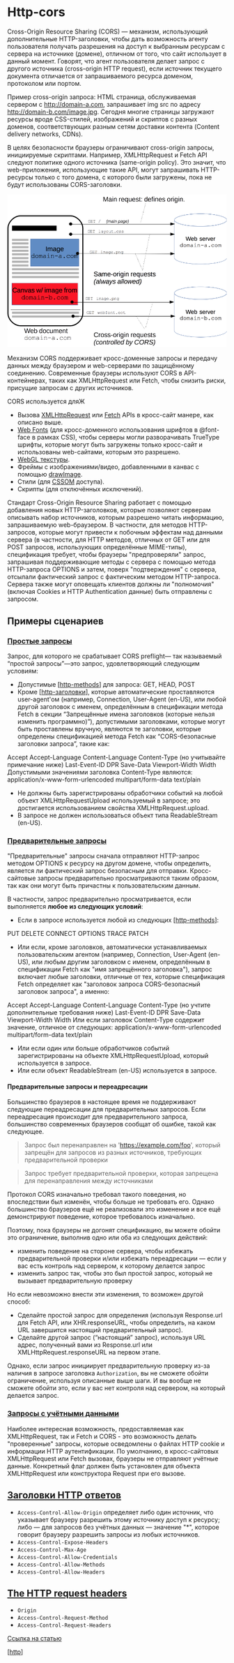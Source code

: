 # Http-cors

Cross-Origin Resource Sharing (CORS) — механизм, использующий дополнительные HTTP-заголовки, чтобы дать возможность агенту пользователя получать разрешения на доступ к выбранным ресурсам с сервера на источнике (домене), отличном от того, что сайт использует в данный момент. Говорят, что агент пользователя делает запрос с другого источника (cross-origin HTTP request), если источник текущего документа отличается от запрашиваемого ресурса доменом, протоколом или портом.

Пример cross-origin запроса: HTML страница, обслуживаемая сервером с http://domain-a.com, запрашивает img src по адресу http://domain-b.com/image.jpg. Сегодня многие страницы загружают ресурсы вроде CSS-стилей, изображений и скриптов с разных доменов, соответствующих разным сетям доставки контента (Content delivery networks, CDNs).

В целях безопасности браузеры ограничивают cross-origin запросы, инициируемые скриптами. Например, XMLHttpRequest и Fetch API следуют политике одного источника (same-origin policy). Это значит, что web-приложения, использующие такие API, могут запрашивать HTTP-ресурсы только с того домена, с которого были загружены, пока не будут использованы CORS-заголовки.

![cors](../attachments/2021-06-04-23-00-29.png)

Механизм CORS поддерживает кросс-доменные запросы и передачу данных между браузером и web-серверами по защищённому соединению. Современные браузеры используют CORS в API-контейнерах, таких как XMLHttpRequest или Fetch, чтобы снизить риски, присущие запросам с других источников.

CORS используется дляЖ

- Вызова [XMLHttpRequest](https://developer.mozilla.org/ru/docs/Web/API/XMLHttpRequest) или [Fetch](https://developer.mozilla.org/en-US/docs/Web/API/Fetch_API) APIs в кросс-сайт манере, как описано выше.
- [Web Fonts](https://www.w3.org/TR/css-fonts-3/#font-fetching-requirements) (для кросс-доменного использования шрифтов в @font-face в рамках CSS), чтобы серверы могли разворачивать TrueType шрифты, которые могут быть загружены только кросс-сайт и использованы web-сайтами, которым это разрешено.
- [WebGL текстуры](https://developer.mozilla.org/en-US/docs/Web/API/WebGL_API/Tutorial/Using_textures_in_WebGL).
- Фреймы с изображениями/видео, добавленными в канвас с помощью [drawImage](https://developer.mozilla.org/en-US/docs/Web/API/CanvasRenderingContext2D/drawImage).
- Стили (для [CSSOM](https://developer.mozilla.org/en-US/docs/Web/CSS/CSSOM_View) доступа).
- Скрипты (для  отключённых исключений).

Стандарт Cross-Origin Resource Sharing работает с помощью добавления новых HTTP-заголовков, которые позволяют серверам описывать набор источников, которым разрешено читать информацию, запрашиваемую web-браузером. В частности, для методов HTTP-запросов, которые могут привести к побочным эффектам над данными сервера (в частности, для HTTP методов, отличных от GET или для POST запросов, использующих определённые MIME-типы), спецификация требует, чтобы браузеры "предпроверяли" запрос, запрашивая поддерживающие методы с сервера с помощью метода HTTP-запроса OPTIONS и затем, поверх "подтверждения" с сервера, отсылали фактический запрос с фактическим методом HTTP-запроса. Сервера также могут оповещать клиентов должны ли "полномочия" (включая Cookies и HTTP Authentication данные) быть отправлены с запросом.

## Примеры сценариев

### [Простые запросы](https://developer.mozilla.org/ru/docs/Web/HTTP/CORS#%D0%BF%D1%80%D0%BE%D1%81%D1%82%D1%8B%D0%B5_%D0%B7%D0%B0%D0%BF%D1%80%D0%BE%D1%81%D1%8B)

Запрос, для которого не срабатывает CORS preflight— так называемый “простой запросы”—это запрос, удовлетворяющий следующим условиям:

- Допустимые [[http-methods]] для запроса: GET, HEAD, POST
- Кроме [[http-заголовки]], которые автоматические проставляются user-agent'ом (например, Connection, User-Agent (en-US), или любой другой заголовок с именем, определённым в спецификации метода Fetch в секции “Запрещённые имена заголовков (которые нельзя изменить программно)”), допустимыми заголовками, которые могут быть проставлены вручную, являются те заголовки, которые определены спецификацией метода Fetch как “CORS-безопасные заголовки запроса”, такие как:

Accept
Accept-Language
Content-Language
Content-Type (но учитывайте примечание ниже)
Last-Event-ID
DPR
Save-Data
Viewport-Width
Width
Допустимыми значениями заголовка Content-Type являются:
application/x-www-form-urlencoded
multipart/form-data
text/plain

- Не должны быть зарегистрированы обработчики событий на любой объект XMLHttpRequestUpload используемый в запросе; это достигается использованием свойства XMLHttpRequest.upload.
- В запросе не должен использоваться объект типа ReadableStream (en-US).

### [Предварительные запросы](https://developer.mozilla.org/ru/docs/Web/HTTP/CORS#%D0%BF%D1%80%D0%B5%D0%B4%D0%B2%D0%B0%D1%80%D0%B8%D1%82%D0%B5%D0%BB%D1%8C%D0%BD%D1%8B%D0%B5_%D0%B7%D0%B0%D0%BF%D1%80%D0%BE%D1%81%D1%8B)

"Предварительные" запросы сначала отправляют HTTP-запрос методом OPTIONS к ресурсу на другом домене, чтобы определить, является ли фактический запрос безопасным для отправки. Кросс-сайтовые запросы предварительно просматриваются таким образом, так как они могут быть причастны к пользовательским данным.

В частности, запрос предварительно просматривается, если выполняется **любое из следующих условий**:

- Если в запросе используется любой из следующих [[http-methods]]:
  
PUT
DELETE
CONNECT
OPTIONS
TRACE
PATCH

- Или если, кроме заголовков, автоматически устанавливаемых пользовательским агентом (например, Connection, User-Agent (en-US), или любым другим заголовком с именем, определённым в спецификации Fetch как "имя запрещённого заголовка"), запрос включает любые заголовки, отличные от тех, которые спецификация Fetch определяет как "заголовок запроса CORS-безопасный заголовок запроса", а именно:
  
Accept
Accept-Language
Content-Language
Content-Type (но учтите дополнительные требования ниже)
Last-Event-ID
DPR
Save-Data
Viewport-Width
Width
Или если заголовок Content-Type содержит значение, отличное от следующих:
application/x-www-form-urlencoded
multipart/form-data
text/plain

- Или если один или больше обработчиков событий зарегистрированы на объекте XMLHttpRequestUpload, который используется в запросе.
- Или если объект ReadableStream (en-US) используется в запросе.

#### Предварительные запросы и  переадресации

Большинство браузеров в настоящее время не поддерживают следующие переадресации для предварительных запросов. Если переадресация происходит для предварительного запроса, большинство современных браузеров сообщат об ошибке, такой как следующее.

> Запрос был перенаправлен на 'https://example.com/foo', который запрещён для запросов из разных источников, требующих предварительной проверки

> Запрос требует предварительной проверки, которая запрещена для перенаправления между источниками

Протокол CORS изначально требовал такого поведения, но впоследствии был изменён, чтобы больше не требовать его. Однако большинство браузеров ещё не реализовали это изменение и все ещё демонстрируют поведение, которое требовалось изначально.

Поэтому, пока браузеры не догонят спецификацию, вы можете обойти это ограничение, выполнив одно или оба из следующих действий:

- изменить поведение на стороне сервера, чтобы избежать предварительной проверки и/или избежать переадресации — если у вас есть контроль над сервером, к которому делается запрос
- изменить запрос так, чтобы это был простой запрос, который не вызывает предварительную проверку
  
Но если невозможно внести эти изменения, то возможен другой способ:

- Сделайте простой запрос для определения (используя Response.url для Fetch API, или XHR.responseURL, чтобы определить, на каком URL завершится настоящий предварительный запрос).
- Сделайте другой запрос (“настоящий” запрос), используя URL адрес, полученный вами из Response.url или XMLHttpRequest.responseURL на первом этапе.

Однако, если запрос инициирует предварительную проверку из-за наличия в запросе заголовка `Authorization`, вы не сможете обойти ограничение, используя описанные выше шаги. И вы вообще не сможете обойти это, если у вас нет контроля над сервером, на который делается запрос.

### [Запросы с учётными данными](https://developer.mozilla.org/ru/docs/Web/HTTP/CORS#%D0%B7%D0%B0%D0%BF%D1%80%D0%BE%D1%81%D1%8B_%D1%81_%D1%83%D1%87%D1%91%D1%82%D0%BD%D1%8B%D0%BC%D0%B8_%D0%B4%D0%B0%D0%BD%D0%BD%D1%8B%D0%BC%D0%B8)

Наиболее интересная возможность, предоставляемая как XMLHttpRequest, так и Fetch и CORS - это возможность делать "проверенные" запросы, которые осведомлены о файлах HTTP cookie и информации HTTP аутентификации. По умолчанию, в кросс-сайтовых XMLHttpRequest или Fetch вызовах, браузеры не отправляют учётные данные. Конкретный флаг должен быть установлен для объекта XMLHttpRequest или конструктора Request при его вызове.

## [Заголовки HTTP ответов](https://developer.mozilla.org/ru/docs/Web/HTTP/CORS#%D0%B7%D0%B0%D0%B3%D0%BE%D0%BB%D0%BE%D0%B2%D0%BA%D0%B8_http_%D0%BE%D1%82%D0%B2%D0%B5%D1%82%D0%BE%D0%B2)

- `Access-Control-Allow-Origin` определяет либо один источник, что указывает браузеру разрешить этому источнику доступ к ресурсу; либо — для запросов без учётных данных — значение "*", которое говорит браузеру разрешить запросы из любых источников.
- `Access-Control-Expose-Headers`
- `Access-Control-Max-Age`
- `Access-Control-Allow-Credentials`
- `Access-Control-Allow-Methods`
- `Access-Control-Allow-Headers`

## [The HTTP request headers](https://developer.mozilla.org/ru/docs/Web/HTTP/CORS#the_http_request_headers)

- `Origin`
- `Access-Control-Request-Method`
- `Access-Control-Request-Headers`

[Ссылка на статью](https://developer.mozilla.org/ru/docs/Web/HTTP/CORS)

[[http]]

[//begin]: # "Autogenerated link references for markdown compatibility"
[http-methods]: http-methods "Http-methods"
[http-заголовки]: http-заголовки "Http-заголовки"
[http-methods]: http-methods "Http-methods"
[http]: ../lists/http "Http"
[//end]: # "Autogenerated link references"